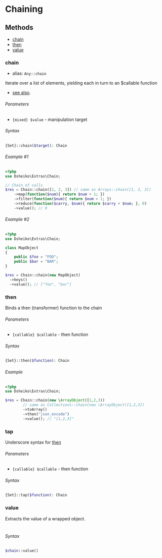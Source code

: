 # Chaining

## Methods

- [chain](#chain)
- [then](#then)
- [value](#value)


### chain
- alias: `Any::chain`

Iterate over a list of elements, yielding each in turn to an $callable function
- [see also](http://underscorejs.org/#each).



###### Parameters
- `{mixed} $value` - manipulation target

###### Syntax
```php
{Set}::chain($target): Chain
```

###### Example #1
```php
<?php
use Dsheiko\Extras\Chain;

// Chain of calls
$res = Chain::chain([1, 2, 3]) // same as Arrays::chain([1, 2, 3])
    ->map(function($num){ return $num + 1; })
    ->filter(function($num){ return $num > 1; })
    ->reduce(function($carry, $num){ return $carry + $num; }, 0)
    ->value(); // 9
```

###### Example #2
```php
<?php
use Dsheiko\Extras\Chain;

class MapObject
{
    public $foo = "FOO";
    public $bar = "BAR";
}

$res = Chain::chain(new MapObject)
  ->keys()
  ->value(); // ["foo", "bar"]
```

### then

Binds a then (transformer) function to the chain

###### Parameters
- `{callable} $callable` - then function

###### Syntax
```php
{Set}::then($function): Chain
```

###### Example
```php
<?php
use Dsheiko\Extras\Chain;

$res = Chain::chain(new \ArrayObject([1,2,3))
        // same as Collections::chain(new \ArrayObject([1,2,3])
        ->toArray()
        ->then("json_encode")
        ->value(); // "[1,2,3]"
```

### tap
Underscore syntax for [then](#then)

###### Parameters
- `{callable} $callable` - then function

###### Syntax
```php
{Set}::tap($function): Chain
```

### value

Extracts the value of a wrapped object.

#
###### Syntax
```php
$chain::value()
```
